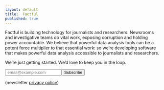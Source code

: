 ```yaml
---
layout: default 
title:  Factful
published: true
---
```


Factful is building technology for journalists and researchers. Newsrooms and investigative teams do vital work, exposing corruption and holding power accountable. We believe that powerful data analysis tools can be a potent force multiplier to that essential work: so we’re developing software that makes powerful data analysis accessible to journalists and researchers. 

We’re just getting started. We’d love to keep you in the loop. 

<form id="subscribe-form" method="post" action="https://tinyletter.com/Factful"><div class="email-group"><input type="email" id="email" name="email" value="" placeholder=" email@example.com"><button class="button" type="submit"> Subscribe </button></div><div class="privacy-policy"><p> (newsletter <a href="http://tinyletter.com/site/legal/privacy/">privacy policy</a>) </p> </div></form>
